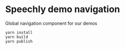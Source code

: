 # Speechly demo navigation

Global navigation component for our demos

```
yarn install
yarn build
yarn publish
```